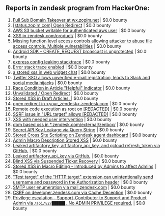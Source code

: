 ## Reports in zendesk program from HackerOne:
1. [Full Sub Domain Takeover at wx.zopim.net](https://hackerone.com/reports/174395) | $0.0 bounty
2. [[status.zopim.com] Open Redirect](https://hackerone.com/reports/104896) | $0.0 bounty
3. [AWS S3 bucket writable for authenticated aws user](https://hackerone.com/reports/131523) | $0.0 bounty
4. [XSS in zendesk.com/product/](https://hackerone.com/reports/141244) | $0.0 bounty
5. [Missing function level access controls allowing attacker to abuse file access controls. Multiple vulnerabilities](https://hackerone.com/reports/171130) | $0.0 bounty
6. [Android SDK - CREATE_REQUEST broascast is unprotected](https://hackerone.com/reports/180349) | $0.0 bounty
7. [express config leaking stacktrace](https://hackerone.com/reports/205069) | $0.0 bounty
8. [Error stack trace enabled](https://hackerone.com/reports/74515) | $0.0 bounty
9. [a stored xss in web widget chat](https://hackerone.com/reports/193462) | $0.0 bounty
10. [Twitter SSO allows unverified e-mail registration, leads to Slack and social media hijacks](https://hackerone.com/reports/235139) | $0.0 bounty
11. [Race Condition in Article "Helpful" Indicator](https://hackerone.com/reports/109485) | $0.0 bounty
12. [Unvalidated / Open Redirect](https://hackerone.com/reports/188338) | $0.0 bounty
13. [Stored XSS in Draft Articles. ](https://hackerone.com/reports/103651) | $0.0 bounty
14. [open redirect in <your_zendesk>.zendesk.com](https://hackerone.com/reports/99516) | $0.0 bounty
15. [Remote code execution as root on [REDACTED]](https://hackerone.com/reports/58914) | $0.0 bounty
16. [SSRF issue in "URL target" allows [REDACTED]](https://hackerone.com/reports/58897) | $0.0 bounty
17. [XSS with needed user intervention](https://hackerone.com/reports/204969) | $0.0 bounty
18. [dom based xss in *.zendesk.com/external/zenbox/](https://hackerone.com/reports/227298) | $0.0 bounty
19. [Secret API Key Leakage via Query String](https://hackerone.com/reports/276041) | $0.0 bounty
20. [Stored Cross Site Scripting on Zendesk agent dashboard](https://hackerone.com/reports/394346) | $0.0 bounty
21. [Admin Macro Description Stored XSS](https://hackerone.com/reports/392457) | $0.0 bounty
22. [Leaked artifactory_key, artifactory_api_key, and gcloud refresh_token via GitHub.](https://hackerone.com/reports/496414) | $0.0 bounty
23. [Leaked artifactory_api_key via GitHub.](https://hackerone.com/reports/496925) | $0.0 bounty
24. [Blind XSS via Suspended Ticket Recovery](https://hackerone.com/reports/450389) | $0.0 bounty
25. [Stored XSS in Macro Editing - Introduced by Admins to affect Admins](https://hackerone.com/reports/471660) | $0.0 bounty
26. ["Test target" of the "HTTP target" extension can unintentionally send username and password in the Authorization header](https://hackerone.com/reports/536669) | $0.0 bounty
27. [SMTP user enumeration via mail.zendesk.com](https://hackerone.com/reports/193314) | $0.0 bounty
28. [ CSRF on developer.zendesk.com via Cache Deception](https://hackerone.com/reports/423986) | $0.0 bounty
29. [Privilege escalation - Support-Contributor to Support and Product Admin via `/api/v2/██████` . No ADMIN PRIVILEGE required.](https://hackerone.com/reports/2188569) | $0.0 bounty